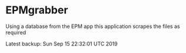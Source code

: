 # EPMgrabber
Using a database from the EPM app this application scrapes the files as required


Latest backup: Sun Sep 15 22:32:01 UTC 2019
